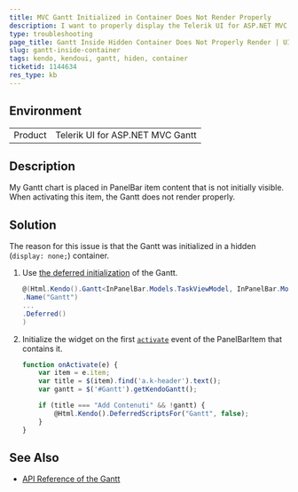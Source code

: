 ```yaml
---
title: MVC Gantt Initialized in Container Does Not Render Properly
description: I want to properly display the Telerik UI for ASP.NET MVC Gantt chart when it is placed in an initially hidden container.
type: troubleshooting
page_title: Gantt Inside Hidden Container Does Not Properly Render | UI for ASP.NET MVC
slug: gantt-inside-container
tags: kendo, kendoui, gantt, hiden, container
ticketid: 1144634
res_type: kb
---
```


## Environment

<table>
 <tr>
  <td>Product</td>
  <td>Telerik UI for ASP.NET MVC Gantt</td>
 </tr>
</table>

## Description

My Gantt chart is placed in PanelBar item content that is not initially visible. When activating this item, the Gantt does not render properly.

## Solution

The reason for this issue is that the Gantt was initialized in a hidden (`display: none;`) container.

1. Use [the deferred initialization](https://docs.telerik.com/aspnet-mvc/getting-started/fundamentals#configuration-Deferring) of the Gantt.

    ```C#
    @(Html.Kendo().Gantt<InPanelBar.Models.TaskViewModel, InPanelBar.Models.DependencyViewModel>()
    .Name("Gantt")
    ...
    .Deferred()
    )
    ```
1. Initialize the widget on the first [`activate`](https://docs.telerik.com/kendo-ui/api/javascript/ui/panelbar#events-activate) event of the PanelBarItem that contains it.

    ```JavaScript
    function onActivate(e) {
        var item = e.item;
        var title = $(item).find('a.k-header').text();
        var gantt = $('#Gantt').getKendoGantt();

        if (title === "Add Contenuti" && !gantt) {
            @Html.Kendo().DeferredScriptsFor("Gantt", false);
        }
    }
    ```

## See Also

* [API Reference of the Gantt](https://docs.telerik.com/kendo-ui/api/javascript/ui/gantt)
